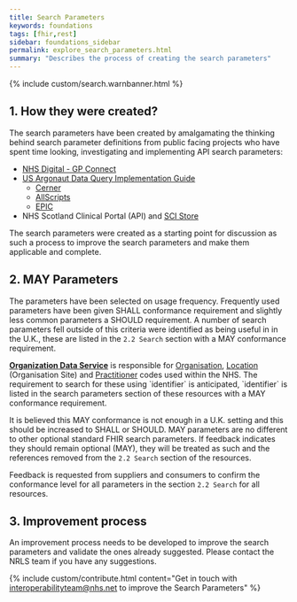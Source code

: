 ```yaml
---
title: Search Parameters
keywords: foundations
tags: [fhir,rest]
sidebar: foundations_sidebar
permalink: explore_search_parameters.html
summary: "Describes the process of creating the search parameters"
---
```


{% include custom/search.warnbanner.html %}

## 1. How they were created? ##

The search parameters have been created by amalgamating the thinking behind search parameter definitions from public facing projects who have spent time looking, investigating and implementing API search parameters:


- [NHS Digital - GP Connect](https://nhsconnect.github.io/gpconnect/accessrecord_rest.html)
- [US Argonaut Data Query Implementation Guide](http://www.fhir.org/guides/argonaut/r2/Conformance-server.html)
  - [Cerner](http://fhir.cerner.com/millennium/dstu2/)
  - [AllScripts](https://developer.allscripts.com/)
  - [EPIC](https://open.epic.com/Interface/FHIR)
- NHS Scotland Clinical Portal (API) and [SCI Store](http://www.sci.scot.nhs.uk/products/store/store_main.htm)

The search parameters were created as a starting point for discussion as such a process to improve the search parameters and make them applicable and complete.

## 2. MAY Parameters ##

The parameters have been selected on usage frequency. Frequently used parameters have been given SHALL conformance requirement and slightly less common parameters a SHOULD requirement. A number of search parameters fell outside of this criteria were identified as being useful in   in the U.K., these are listed in the `2.2 Search` section with a MAY conformance requirement.

<div markdown="span" class="alert alert-info" role="alert"><i class="fa fa-info-circle"></i> <b><a href="https://digital.nhs.uk/organisation-data-service">Organization Data Service</a></b> is responsible for <a href="api_entity_organisation.html">Organisation</a>, <a href="api_entity_location.html">Location</a> (Organisation Site) and <a href="api_entity_practitoner.html">Practitioner</a> codes used within the NHS. The requirement to search for these using  `identifier` is anticipated, `identifier` is listed in the search parameters section of these resources with a MAY conformance requirement. </div>

It is believed this MAY conformance is not enough in a U.K. setting and this should be increased to SHALL or SHOULD. MAY parameters are no different to other optional standard FHIR search parameters. If feedback indicates they should remain optional (MAY), they will be treated as such and the references removed from the `2.2 Search` section of the resources.

Feedback is requested from suppliers and consumers to confirm the conformance level for all parameters in the section `2.2 Search` for all resources.


## 3. Improvement process ##

An improvement process needs to be developed to improve the search parameters and validate the ones already suggested. Please contact the NRLS team if you have any suggestions.

{% include custom/contribute.html content="Get in touch with interoperabilityteam@nhs.net to improve the Search Parameters" %}
